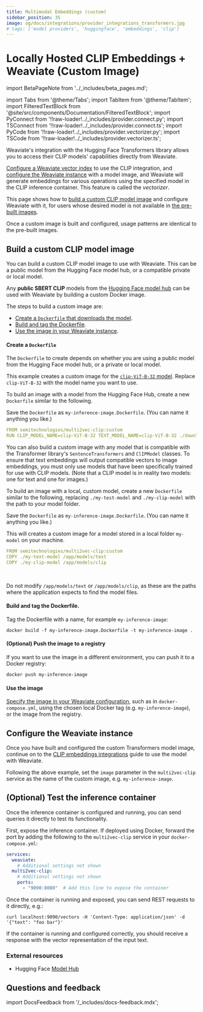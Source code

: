 ```yaml
---
title: Multimodal Embeddings (custom)
sidebar_position: 35
image: og/docs/integrations/provider_integrations_transformers.jpg
# tags: ['model providers', 'huggingface', 'embeddings', 'clip']
---
```


# Locally Hosted CLIP Embeddings + Weaviate (Custom Image)

import BetaPageNote from '../_includes/beta_pages.md';

<BetaPageNote />

import Tabs from '@theme/Tabs';
import TabItem from '@theme/TabItem';
import FilteredTextBlock from '@site/src/components/Documentation/FilteredTextBlock';
import PyConnect from '!!raw-loader!../_includes/provider.connect.py';
import TSConnect from '!!raw-loader!../_includes/provider.connect.ts';
import PyCode from '!!raw-loader!../_includes/provider.vectorizer.py';
import TSCode from '!!raw-loader!../_includes/provider.vectorizer.ts';

Weaviate's integration with the Hugging Face Transformers library allows you to access their CLIP models' capabilities directly from Weaviate.

[Configure a Weaviate vector index](#configure-the-vectorizer) to use the CLIP integration, and [configure the Weaviate instance](#weaviate-configuration) with a model image, and Weaviate will generate embeddings for various operations using the specified model in the CLIP inference container. This feature is called the *vectorizer*.

This page shows how to [build a custom CLIP model image](#build-a-custom-clip-model-image) and configure Weaviate with it, for users whose desired model is not available in [the pre-built images](./embeddings-multimodal.md#available-models).

Once a custom image is built and configured, usage patterns are identical to the pre-built images.

## Build a custom CLIP model image

You can build a custom CLIP model image to use with Weaviate. This can be a public model from the Hugging Face model hub, or a compatible private or local model.

Any **public SBERT CLIP** models from the [Hugging Face model hub](https://huggingface.co/models) can be used with Weaviate by building a custom Docker image.

The steps to build a custom image are:

- [Create a `Dockerfile` that downloads the model](#create-a-dockerfile).
- [Build and tag the Dockerfile](#build-and-tag-the-dockerfile).
- [Use the image in your Weaviate instance](#use-the-image).

#### Create a `Dockerfile`

The `Dockerfile` to create depends on whether you are using a public model from the Hugging Face model hub, or a private or local model.

<Tabs groupId="languages">
<TabItem value="public" label="Public model">

This example creates a custom image for the [`clip-ViT-B-32` model](https://huggingface.co/sentence-transformers/clip-ViT-B-32). Replace `clip-ViT-B-32` with the model name you want to use.
<br/>

To build an image with a model from the Hugging Face Hub, create a new `Dockerfile` similar to the following.
<br/>

Save the `Dockerfile` as `my-inference-image.Dockerfile`. (You can name it anything you like.)
<br/>

```yaml
FROM semitechnologies/multi2vec-clip:custom
RUN CLIP_MODEL_NAME=clip-ViT-B-32 TEXT_MODEL_NAME=clip-ViT-B-32 ./download.py
```

</TabItem>
<TabItem value="private" label="Private/local model">

You can also build a custom image with any model that is compatible with the Transformer library's `SentenceTransformers` and `ClIPModel` classes. To ensure that text embeddings will output compatible vectors to image embeddings, you must only use models that have been specifically trained for use with CLIP models. (Note that a CLIP model is in reality two models: one for text and one for images.)
<br/>

To build an image with a local, custom model, create a new `Dockerfile` similar to the following, replacing `./my-test-model` and `./my-clip-model` with the path to your model folder.
<br/>

Save the `Dockerfile` as `my-inference-image.Dockerfile`. (You can name it anything you like.)
<br/>

This will creates a custom image for a model stored in a local folder `my-model` on your machine.
<br/>

```yaml
FROM semitechnologies/multi2vec-clip:custom
COPY ./my-text-model /app/models/text
COPY ./my-clip-model /app/models/clip
```
<br/>

Do not modify `/app/models/text` or `/app/models/clip`, as these are the paths where the application expects to find the model files.

</TabItem>
</Tabs>

#### Build and tag the Dockerfile.

Tag the Dockerfile with a name, for example `my-inference-image`:

```shell
docker build -f my-inference-image.Dockerfile -t my-inference-image .
```

#### (Optional) Push the image to a registry

If you want to use the image in a different environment, you can push it to a Docker registry:

```shell
docker push my-inference-image
```

#### Use the image

[Specify the image in your Weaviate configuration](./embeddings.md#weaviate-configuration), such as in `docker-compose.yml`, using the chosen local Docker tag (e.g. `my-inference-image`), or the image from the registry.

## Configure the Weaviate instance

Once you have built and configured the custom Transformers model image, continue on to the [CLIP embeddings integrations](./embeddings-multimodal.md) guide to use the model with Weaviate.

Following the above example, set the `image` parameter in the `multi2vec-clip` service as the name of the custom image, e.g. `my-inference-image`.

## (Optional) Test the inference container

Once the inference container is configured and running, you can send queries it directly to test its functionality.

First, expose the inference container. If deployed using Docker, forward the port by adding the following to the `multi2vec-clip` service in your `docker-compose.yml`:

```yaml
services:
  weaviate:
    # Additional settings not shown
  multi2vec-clip:
    # Additional settings not shown
    ports:
      - "9090:8080"  # Add this line to expose the container
```

Once the container is running and exposed, you can send REST requests to it directly, e.g.:

```shell
curl localhost:9090/vectors -H 'Content-Type: application/json' -d '{"text": "foo bar"}'
```

If the container is running and configured correctly, you should receive a response with the vector representation of the input text.

### External resources

- Hugging Face [Model Hub](https://huggingface.co/models)

## Questions and feedback

import DocsFeedback from '/_includes/docs-feedback.mdx';

<DocsFeedback/>